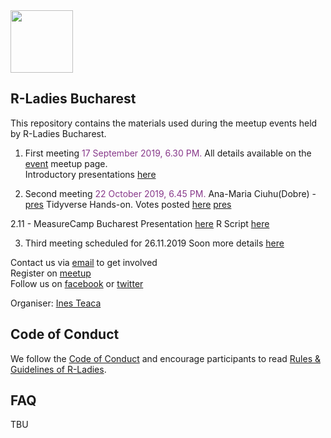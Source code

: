 <img src="https://github.com/rladies/starter-kit/blob/master/logo/R-LadiesGlobal_RBG_online_LogoWithText_Horizontal.png" data-canonical-src="https://github.com/rladies/starter-kit/blob/master/logo/R-LadiesGlobal_RBG_online_LogoWithText_Horizontal.png" height="100" />

## R-Ladies Bucharest


This repository contains the materials used during the meetup events held by R-Ladies Bucharest.

1. First meeting <text style="color:#88398A"> 17 September 2019, 6.30 PM. </text>
All details available on the [event](https://www.meetup.com/rladies-bucharest/events/264438688/) meetup page.
<br>Introductory presentations [here](https://github.com/rladies/meetup-presentations_bucharest/tree/master/Meetup_01_2019-09-17/)

2. Second meeting  <text style="color:#88398A"> 22 October 2019, 6.45 PM. </text>
Ana-Maria Ciuhu(Dobre) - [pres](https://github.com/rladies/meetup-presentations_bucharest/blob/master/Meetup_02_2019-10-22/02_RLadies_Bucharest-AnaMaria_Ciucu_Use_of_R_in_Official_Statistics.pdf)
Tidyverse Hands-on. Votes posted [here](https://forms.gle/KLNGP2g7FiWfdnp47)
[pres](https://github.com/rladies/meetup-presentations_bucharest/blob/master/Meetup_02_2019-10-22/02_RLadies_Bucharest_ChapterIntro_and_TidyTuesday.pdf) 

  2.11 - MeasureCamp Bucharest Presentation [here](https://github.com/rladies/meetup-presentations_bucharest/blob/master/MCB_2019-11-02/MCB_Reasons_to_consider_R_in_digital_analytics_InesTeaca_20191102.pdf) R Script [here](https://github.com/rladies/meetup-presentations_bucharest/blob/master/MCB_2019-11-02/SimonaHalep_gTrendsR.R)

3. Third meeting scheduled for 26.11.2019 Soon more details [here](https://www.meetup.com/rladies-bucharest/events/266186841/)

Contact us via [email](bucuresti@rladies.org) to get involved
<br> Register on [meetup](https://www.meetup.com/rladies-bucharest/)
<br> Follow us on [facebook](https://www.facebook.com/RLadiesBucharest) or [twitter](https://twitter.com/rladiesbuchares)

Organiser: [Ines Teaca](https://twitter.com/ineszz)

## Code of Conduct
We follow the [Code of Conduct](https://github.com/rladies/starter-kit/wiki/Code-of-Conduct) and encourage participants to read [Rules & Guidelines of R-Ladies](https://github.com/rladies/starter-kit/blob/master/R-Ladies_RulesGuidelines.pdf).

## FAQ

TBU
